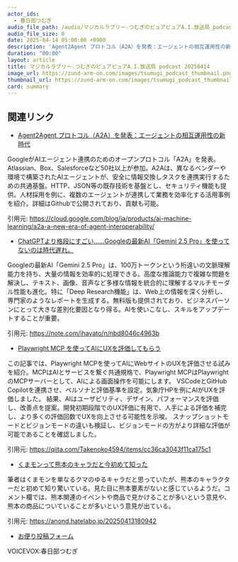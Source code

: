 ```yaml
---
actor_ids:
  - 春日部つむぎ
audio_file_path: /audio/マジカルラブリー☆つむぎのピュアピュアA.I.放送局_podcast_20250414.mp3
audio_file_size: 0
date: 2025-04-14 05:00:00 +0900
description: 'Agent2Agent プロトコル（A2A）を発表：エージェントの相互運用性の新時代、ChatGPTより格段にすごい……Googleの最新AI「Gemini 2.5 Pro」を使ってないのは時代遅れ。、Playwright MCP を使ってAIにUXを評価してもらう、くまモンって熊本のキャラだと今初めて知った'
duration: "00:00"
layout: article
title: マジカルラブリー☆つむぎのピュアピュアA.I.放送局 podcast 20250414
image_url: https://zund-arm-on.com/images/tsumugi_podcast_thumbnail.png
thumbnail_url: https://zund-arm-on.com/images/tsumugi_podcast_thumbnail.png
card: summary
---
```


## 関連リンク


- [Agent2Agent プロトコル（A2A）を発表：エージェントの相互運用性の新時代](https://cloud.google.com/blog/ja/products/ai-machine-learning/a2a-a-new-era-of-agent-interoperability/)  


GoogleがAIエージェント連携のためのオープンプロトコル「A2A」を発表。Atlassian、Box、Salesforceなど50社以上が参加。A2Aは、異なるベンダーや環境で構築されたAIエージェントが、安全に情報交換しタスクを連携実行するための共通基盤。HTTP、JSON等の既存技術を基盤とし、セキュリティ機能も提供。人材採用を例に、複数のエージェントが連携して業務を効率化する活用事例を紹介。詳細はGithubで公開されており、貢献も可能。


引用元: https://cloud.google.com/blog/ja/products/ai-machine-learning/a2a-a-new-era-of-agent-interoperability/


- [ChatGPTより格段にすごい……Googleの最新AI「Gemini 2.5 Pro」を使ってないのは時代遅れ。](https://note.com/ihayato/n/nbd8046c4963b)  


Googleの最新AI「Gemini 2.5 Pro」は、100万トークンという桁違いの文脈理解能力を持ち、大量の情報を効率的に処理できる。高度な推論能力で複雑な問題を解決し、テキスト、画像、音声など多様な情報を統合的に理解するマルチモーダル性能も進化。特に「Deep Research機能」は、Web上の情報を深く分析し、専門家のようなレポートを生成する。無料版も提供されており、ビジネスパーソンにとって大きな差別化要因となり得る。AIを使いこなし、スキルをアップデートすることが重要。


引用元: https://note.com/ihayato/n/nbd8046c4963b


- [Playwright MCP を使ってAIにUXを評価してもらう](https://qiita.com/Takenoko4594/items/cc36ca3043f11ca175c1)  


この記事では、Playwright MCPを使ってAIにWebサイトのUXを評価させる試みを紹介。MCPはAIとサービスを繋ぐ共通規格で、Playwright MCPはPlaywrightのMCPサーバーとして、AIによる画面操作を可能にします。
VSCodeとGitHub Copilotを連携させ、ペルソナと評価基準を設定。気象庁HPを例にAIがUXを評価しました。
結果、AIはユーザビリティ、デザイン、パフォーマンスを評価し、改善点を提案。開発初期段階でのUX評価に有用で、人手による評価を補完し、より多くの評価回数でUXを向上させる可能性を示唆。
スナップショットモードとビジョンモードの違いも検証し、ビジョンモードの方がより詳細な評価が可能であることを確認しました。


引用元: https://qiita.com/Takenoko4594/items/cc36ca3043f11ca175c1


- [くまモンって熊本のキャラだと今初めて知った](https://anond.hatelabo.jp/20250413180942)  


筆者はくまモンを単なるクマのゆるキャラだと思っていたが、熊本のキャラクターだと初めて知り驚いている。見た目に熊本要素がないと感じているようだ。コメント欄では、熊本関連のイベントや商品で見かけることが多いという意見や、熊本の商品についていることが多いという意見が出ている。


引用元: https://anond.hatelabo.jp/20250413180942



- [お便り投稿フォーム](https://forms.gle/ffg4JTfqdiqK62qf9)

VOICEVOX:春日部つむぎ
